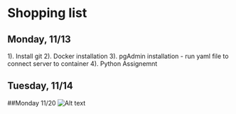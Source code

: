 # Shopping list
## Monday, 11/13
1).  Install git
2).  Docker installation
3).  pgAdmin installation - run yaml file to connect server to container
4).  Python Assignemnt
## Tuesday, 11/14



##Monday 11/20
![Alt text](<Screenshot 2023-11-20 at 9.03.32 AM.png>)